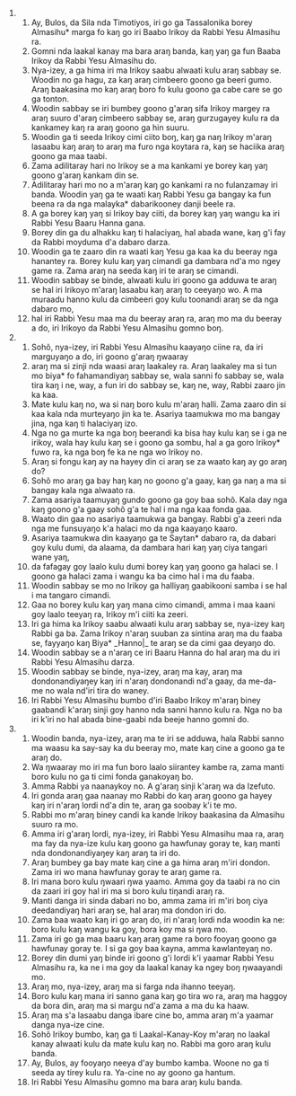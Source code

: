 <ol>
  <li>
    <ol>
      <li>Ay, Bulos, da Sila nda Timotiyos, iri go ga Tassalonika borey Almasihu* marga fo kaŋ go iri Baabo Irikoy da Rabbi Yesu Almasihu ra.</li>
      <li>Gomni nda laakal kanay ma bara araŋ banda, kaŋ yaŋ ga fun Baaba Irikoy da Rabbi Yesu Almasihu do.</li>
      <li>Nya-izey, a ga hima iri ma Irikoy saabu alwaati kulu araŋ sabbay se. Woodin no ga hagu, za kaŋ araŋ cimbeero goono ga beeri gumo. Araŋ baakasina mo kaŋ araŋ boro fo kulu goono ga cabe care se go ga tonton.</li>
      <li>Woodin sabbay se iri bumbey goono g'araŋ sifa Irikoy margey ra araŋ suuro d'araŋ cimbeero sabbay se, araŋ gurzugayey kulu ra da kankamey kaŋ ra araŋ goono ga hin suuru.</li>
      <li>Woodin ga ti seeda Irikoy cimi ciito boŋ, kaŋ ga naŋ Irikoy m'araŋ lasaabu kaŋ araŋ to araŋ ma furo nga koytara ra, kaŋ se haciika araŋ goono ga maa taabi.</li>
      <li>Zama adilitaray hari no Irikoy se a ma kankami ye borey kaŋ yaŋ goono g'araŋ kankam din se.</li>
      <li>Adilitaray hari mo no a m'araŋ kaŋ go kankami ra no fulanzamay iri banda. Woodin yaŋ ga te waati kaŋ Rabbi Yesu ga bangay ka fun beena ra da nga malayka* dabarikooney danji beele ra.</li>
      <li>A ga borey kaŋ yaŋ si Irikoy bay ciiti, da borey kaŋ yaŋ wangu ka iri Rabbi Yesu Baaru Hanna gana.</li>
      <li>Borey din ga du alhakku kaŋ ti halaciyaŋ, hal abada wane, kaŋ g'i fay da Rabbi moyduma d'a dabaro darza.</li>
      <li>Woodin ga te zaaro din ra waati kaŋ Yesu ga kaa ka du beeray nga hanantey ra. Borey kulu kaŋ yaŋ cimandi ga dambara nd'a mo ngey game ra. Zama araŋ na seeda kaŋ iri te araŋ se cimandi.</li>
      <li>Woodin sabbay se binde, alwaati kulu iri goono ga adduwa te araŋ se hal iri Irikoyo m'araŋ lasaabu kaŋ araŋ to ceeyaŋo wo. A ma muraadu hanno kulu da cimbeeri goy kulu toonandi araŋ se da nga dabaro mo,</li>
      <li>hal iri Rabbi Yesu maa ma du beeray araŋ ra, araŋ mo ma du beeray a do, iri Irikoyo da Rabbi Yesu Almasihu gomno boŋ.</li>
    </ol>
  </li>
  <li>
    <ol>
      <li>Sohõ, nya-izey, iri Rabbi Yesu Almasihu kaayaŋo ciine ra, da iri marguyaŋo a do, iri goono g'araŋ ŋwaaray</li>
      <li>araŋ ma si zinji nda waasi araŋ laakaley ra. Araŋ laakaley ma si tun mo biya* fo fahamandiyaŋ sabbay se, wala sanni fo sabbay se, wala tira kaŋ i ne, way, a fun iri do sabbay se, kaŋ ne, way, Rabbi zaaro jin ka kaa.</li>
      <li>Mate kulu kaŋ no, wa si naŋ boro kulu m'araŋ halli. Zama zaaro din si kaa kala nda murteyaŋo jin ka te. Asariya taamukwa mo ma bangay jina, nga kaŋ ti halaciyaŋ izo.</li>
      <li>Nga no ga murte ka nga boŋ beerandi ka bisa hay kulu kaŋ se i ga ne irikoy, wala hay kulu kaŋ se i goono ga sombu, hal a ga goro Irikoy* fuwo ra, ka nga boŋ fe ka ne nga wo Irikoy no.</li>
      <li>Araŋ si fongu kaŋ ay na hayey din ci araŋ se za waato kaŋ ay go araŋ do?</li>
      <li>Sohõ mo araŋ ga bay haŋ kaŋ no goono g'a gaay, kaŋ ga naŋ a ma si bangay kala nga alwaato ra.</li>
      <li>Zama asariya taamuyaŋ gundo goono ga goy baa sohõ. Kala day nga kaŋ goono g'a gaay sohõ g'a te hal i ma nga kaa fonda gaa.</li>
      <li>Waato din gaa no asariya taamukwa ga bangay. Rabbi g'a zeeri nda nga me funsuyaŋo k'a halaci mo da nga kaayaŋo kaaro.</li>
      <li>Asariya taamukwa din kaayaŋo ga te Saytan* dabaro ra, da dabari goy kulu dumi, da alaama, da dambara hari kaŋ yaŋ ciya tangari wane yaŋ,</li>
      <li>da fafagay goy laalo kulu dumi borey kaŋ yaŋ goono ga halaci se. I goono ga halaci zama i wangu ka ba cimo hal i ma du faaba.</li>
      <li>Woodin sabbay se mo no Irikoy ga halliyaŋ gaabikooni samba i se hal i ma tangaro cimandi.</li>
      <li>Gaa no borey kulu kaŋ yaŋ mana cimo cimandi, amma i maa kaani goy laalo teeyaŋ ra, Irikoy m'i ciiti ka zeeri.</li>
      <li>Iri ga hima ka Irikoy saabu alwaati kulu araŋ sabbay se, nya-izey kaŋ Rabbi ga ba. Zama Irikoy n'araŋ suuban za sintina araŋ ma du faaba se, fayyaŋo kaŋ Biya* _Hanno|_ te araŋ se da cimi gaa deyaŋo do.</li>
      <li>Woodin sabbay se a n'araŋ ce iri Baaru Hanna do hal araŋ ma du iri Rabbi Yesu Almasihu darza.</li>
      <li>Woodin sabbay se binde, nya-izey, araŋ ma kay, araŋ ma dondonandiyaŋey kaŋ iri n'araŋ dondonandi nd'a gaay, da me-da-me no wala nd'iri tira do waney.</li>
      <li>Iri Rabbi Yesu Almasihu bumbo d'iri Baabo Irikoy m'araŋ biney gaabandi k'araŋ sinji goy hanno nda sanni hanno kulu ra. Nga no ba iri k'iri no hal abada bine-gaabi nda beeje hanno gomni do.</li>
    </ol>
  </li>
  <li>
    <ol>
      <li>Woodin banda, nya-izey, araŋ ma te iri se adduwa, hala Rabbi sanno ma waasu ka say-say ka du beeray mo, mate kaŋ cine a goono ga te araŋ do.</li>
      <li>Wa ŋwaaray mo iri ma fun boro laalo siirantey kambe ra, zama manti boro kulu no ga ti cimi fonda ganakoyaŋ bo.</li>
      <li>Amma Rabbi ya naanaykoy no. A g'araŋ sinji k'araŋ wa da Izefuto.</li>
      <li>Iri gonda araŋ gaa naanay mo Rabbi do kaŋ araŋ goono ga hayey kaŋ iri n'araŋ lordi nd'a din te, araŋ ga soobay k'i te mo.</li>
      <li>Rabbi mo m'araŋ biney candi ka kande Irikoy baakasina da Almasihu suuro ra mo.</li>
      <li>Amma iri g'araŋ lordi, nya-izey, iri Rabbi Yesu Almasihu maa ra, araŋ ma fay da nya-ize kulu kaŋ goono ga hawfunay goray te, kaŋ manti nda dondonandiyaŋey kaŋ araŋ ta iri do.</li>
      <li>Araŋ bumbey ga bay mate kaŋ cine a ga hima araŋ m'iri dondon. Zama iri wo mana hawfunay goray te araŋ game ra.</li>
      <li>Iri mana boro kulu ŋwaari ŋwa yaamo. Amma goy da taabi ra no cin da zaari iri goy hal iri ma si boro kulu tiŋandi araŋ ra.</li>
      <li>Manti danga iri sinda dabari no bo, amma zama iri m'iri boŋ ciya deedandiyaŋ hari araŋ se, hal araŋ ma dondon iri do.</li>
      <li>Zama baa waato kaŋ iri go araŋ do, iri n'araŋ lordi nda woodin ka ne: boro kulu kaŋ wangu ka goy, bora koy ma si ŋwa mo.</li>
      <li>Zama iri go ga maa baaru kaŋ araŋ game ra boro fooyaŋ goono ga hawfunay goray te. I si ga goy baa kayna, amma kawlanteyaŋ no.</li>
      <li>Borey din dumi yaŋ binde iri goono g'i lordi k'i yaamar Rabbi Yesu Almasihu ra, ka ne i ma goy da laakal kanay ka ngey boŋ ŋwaayandi mo.</li>
      <li>Araŋ mo, nya-izey, araŋ ma si farga nda ihanno teeyaŋ.</li>
      <li>Boro kulu kaŋ mana iri sanno gana kaŋ go tira wo ra, araŋ ma haggoy da bora din, araŋ ma si margu nd'a zama a ma du ka haaw.</li>
      <li>Araŋ ma s'a lasaabu danga ibare cine bo, amma araŋ m'a yaamar danga nya-ize cine.</li>
      <li>Sohõ Irikoy bumbo, kaŋ ga ti Laakal-Kanay-Koy m'araŋ no laakal kanay alwaati kulu da mate kulu kaŋ no. Rabbi ma goro araŋ kulu banda.</li>
      <li>Ay, Bulos, ay fooyaŋo neeya d'ay bumbo kamba. Woone no ga ti seeda ay tirey kulu ra. Ya-cine no ay goono ga hantum.</li>
      <li>Iri Rabbi Yesu Almasihu gomno ma bara araŋ kulu banda.</li>
    </ol>
  </li>
</ol>